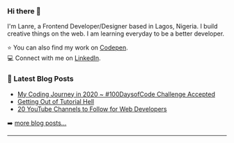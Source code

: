 ### Hi there 👋 

I'm Lanre, a Frontend Developer/Designer based in Lagos, Nigeria.  I build creative things on the web. I am learning everyday to be a better developer.
 

⭐️ You can also find my work on [Codepen](https://codepen.io/lanrewaju).
<br>
💻 Connect with me on [LinkedIn](https://www.linkedin.com/in/lanrewaju/).

### 📕 Latest Blog Posts

<!-- BLOG-POST-LIST:START -->
- [My Coding Journey in 2020 ~ #100DaysofCode Challenge Accepted](https://dev.to/lanrewaju/my-coding-journey-in-2020-100daysofcode-challenge-accepted-2efo)
- [Getting Out of Tutorial Hell](https://dev.to/lanrewaju/getting-out-of-tutorial-hell-2fm4)
- [20 YouTube Channels to Follow for Web Developers](https://dev.to/lanrewaju/20-youtube-channels-to-follow-for-web-developers-35h3)
<!-- BLOG-POST-LIST:END -->

➡️ [more blog posts...](https://dev.to/lanrewaju)

---








<!--
**lanre-waju/lanre-waju** is a ✨ _special_ ✨ repository because its `README.md` (this file) appears on your GitHub profile.

Here are some ideas to get you started:

✔👀✔✔✔✨😆🤔🎁🐱‍👓🐱‍🐉🐱‍💻❤🌟⭐👍🚴‍♂️🚴‍♀️💻🖥💼📺


- 🔭 I’m currently working on ...
- 🌱 I’m currently learning ...
- 👯 I’m looking to collaborate on ...
- 🤔 I’m looking for help with ...
- 💬 Ask me about ...
- 📫 How to reach me: ...
- 😄 Pronouns: ...
- ⚡ Fun fact: ...
-->
